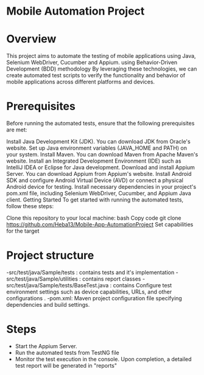 # Mobile Automation Project

# Overview
This project aims to automate the testing of mobile applications using Java, Selenium WebDriver, Cucumber and Appium. using Behavior-Driven Development (BDD) methodology By leveraging these technologies, we can create automated test scripts to verify the functionality and behavior of mobile applications across different platforms and devices.

# Prerequisites
Before running the automated tests, ensure that the following prerequisites are met:

Install Java Development Kit (JDK). You can download JDK from Oracle's website.
Set up Java environment variables (JAVA_HOME and PATH) on your system.
Install Maven. You can download Maven from Apache Maven's website.
Install an Integrated Development Environment (IDE) such as IntelliJ IDEA or Eclipse for Java development.
Download and install Appium Server. You can download Appium from Appium's website.
Install Android SDK and configure Android Virtual Device (AVD) or connect a physical Android device for testing.
Install necessary dependencies in your project's pom.xml file, including Selenium WebDriver, Cucumber, and Appium Java client.
Getting Started
To get started with running the automated tests, follow these steps:

Clone this repository to your local machine:
bash
Copy code
git clone https://github.com/Heba13/Mobile-App-AutomationProject
Set capabilities for the target 
# Project structure

-src/test/java/Sample/tests :  contains tests and it's implementation 
-src/test/java/Sample/utilities : contains report classes 
-src/test/java/Sample/tests/BaseTest.java  : contains Configure test environment settings such as device capabilities, URLs, and other configurations .
-pom.xml: Maven project configuration file specifying dependencies and build settings.
# Steps
- Start the Appium Server.
- Run the automated tests from TestNG file 
- Monitor the test execution in the console. Upon completion, a detailed test report will be generated in "reports"